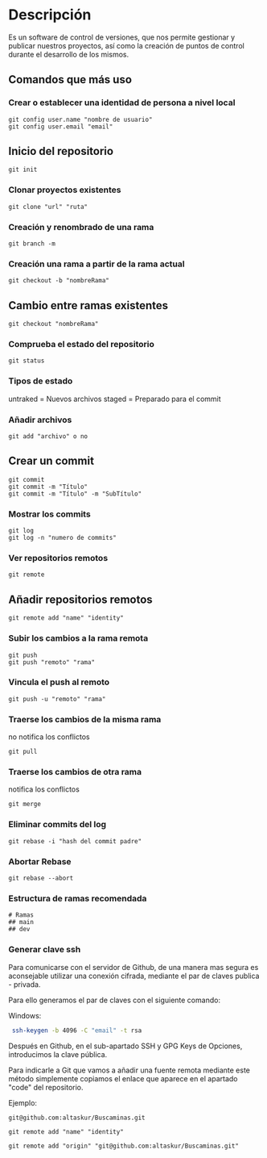 # Descripción

Es un software de control de versiones, que nos permite gestionar y publicar nuestros
proyectos, así como la creación de puntos de control durante el desarrollo de los mismos.

## Comandos que más uso

### Crear o establecer una identidad de persona a nivel local

```Git
git config user.name "nombre de usuario"
git config user.email "email"
```

## Inicio del repositorio

```Git
git init
```

### Clonar proyectos existentes

```Git
git clone "url" "ruta"
```

### Creación y renombrado de una rama

```Git
git branch -m
```

### Creación una rama a partir de la rama actual

```Git
git checkout -b "nombreRama"
```

## Cambio entre ramas existentes

```Git
git checkout "nombreRama"
```

### Comprueba el estado del repositorio

```Git
git status
```

### Tipos de estado

untraked = Nuevos archivos
staged = Preparado para el commit

### Añadir archivos

```Git
git add "archivo" o no
```

## Crear un commit

```Git
git commit
git commit -m "Título"
git commit -m "Título" -m "SubTítulo"
```

### Mostrar los commits

```Git
git log
git log -n "numero de commits"
```

### Ver repositorios remotos

```Git
git remote
```

## Añadir repositorios remotos

```Git
git remote add "name" "identity"
```

### Subir los cambios a la rama remota

```Git
git push
git push "remoto" "rama"
```

### Vincula el push al remoto

```Git
git push -u "remoto" "rama"
```

### Traerse los cambios de la misma rama

no notifica los conflictos

```Git
git pull
```

### Traerse los cambios de otra rama

notifica los conflictos

```Git
git merge
```

### Eliminar commits del log

```Git
git rebase -i "hash del commit padre"
```

### Abortar Rebase

```Git
git rebase --abort
```

### Estructura de ramas recomendada

```Git
# Ramas
## main
## dev
```

### Generar clave ssh

Para comunicarse con el servidor de Github, de una manera mas segura
es aconsejable utilizar una conexión cifrada, mediante el par de claves
publica - privada.

Para ello generamos el par de claves con el siguiente comando:

Windows:

```bash
 ssh-keygen -b 4096 -C "email" -t rsa
```

Después en Github, en el sub-apartado SSH y GPG Keys de Opciones, introducimos la clave pública.

Para indicarle a Git que vamos a añadir una fuente remota mediante este método
simplemente copiamos el enlace que aparece en el apartado "code" del repositorio.

Ejemplo:

```Git
git@github.com:altaskur/Buscaminas.git

git remote add "name" "identity"

git remote add "origin" "git@github.com:altaskur/Buscaminas.git"
```
